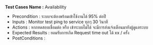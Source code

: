 **Test Cases Name :** Availability
* Precondition : ระบบจะต้องพร้อมเข้าใช้งานได้ 95% ต่อปี
* Inputs : Monitor test ping to service ทุกๆ 30 วินาที
* Actions : หากทดสอบเชื่อมต่อ หรือ เข้าระบบไม่ได้ จะมีการส่งแจ้งเตือนมายังผู้ดูแลระบบ
* Expected Results : ยอมรับการเกิด Request time out ได้ xx / ครั้ง
* PostConditions : 
